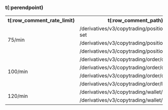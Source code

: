 
### t(:perendpoint)
<table class="custom_table">
  <tr>
    <th>t(:row_comment_rate_limit)</th>
    <th>t(:row_comment_path)</th>
    <th>t(:row_comment_consume)</th>
  </tr>
  <tr>
    <td rowspan="4">75/min</td>  
  </tr>
  <tr><td>/derivatives/v3/copytrading/position/leverage-set </td><td>1 / request</td></tr>
  <tr><td>/derivatives/v3/copytrading/position/close  </td><td>1 / request</td></tr>
  <tr><td>/derivatives/v3/copytrading/position/list  </td><td>1 / request</td></tr>
<tr>
    <td rowspan="5">100/min</td>  
  </tr>
 <tr><td>/derivatives/v3/copytrading/order/create </td><td>1 / request</td></tr>
  <tr><td>/derivatives/v3/copytrading/order/close </td><td>1 / request</td></tr>
  <tr><td>/derivatives/v3/copytrading/order/cancel  </td><td>1 / request</td></tr>
  <tr><td>/derivatives/v3/copytrading/order/list  </td><td>1 / request</td></tr>

  <tr>
    <td rowspan="3">120/min</td>
  </tr>
  <tr><td>/derivatives/v3/copytrading/wallet/balance</td><td>1 / request</td></tr>
  <tr><td>/derivatives/v3/copytrading/wallet/transfer</td><td>1 / request</td></tr>
</table>
